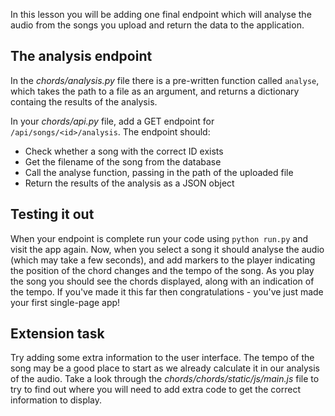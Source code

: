 In this lesson you will be adding one final endpoint which will analyse the audio from the songs you upload and return the data to the application.

## The analysis endpoint

In the *chords/analysis.py* file there is a pre-written function called `analyse`, which takes the path to a file as an argument, and returns a dictionary containg the results of the analysis.

In your *chords/api.py* file, add a GET endpoint for `/api/songs/<id>/analysis`.  The endpoint should:

* Check whether a song with the correct ID exists
* Get the filename of the song from the database
* Call the analyse function, passing in the path of the uploaded file
* Return the results of the analysis as a JSON object

## Testing it out

When your endpoint is complete run your code using `python run.py` and visit the app again.  Now, when you select a song it should analyse the audio (which may take a few seconds), and add markers to the player indicating the position of the chord changes and the tempo of the song.  As you play the song you should see the chords displayed, along with an indication of the tempo.  If you've made it this far then congratulations - you've just made your first single-page app!

## Extension task

Try adding some extra information to the user interface.  The tempo of the song may be a good place to start as we already calculate it in our analysis of the audio.  Take a look through the *chords/chords/static/js/main.js* file to try to find out where you will need to add extra code to get the correct information to display.